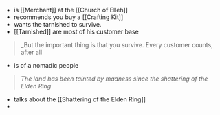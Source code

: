 - is [[Merchant]] at the [[Church of Elleh]]
- recommends you buy a [[Crafting Kit]] 
- wants the tarnished to survive. 
- [[Tarnished]] are most of his customer base

> _But the important thing is that you survive. Every customer counts, after all

- is of a nomadic people

>_The land has been tainted by madness since the shattering of the Elden Ring_
- talks about the [[Shattering of the Elden Ring]]
- 